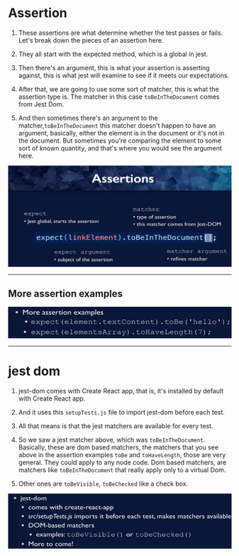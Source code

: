 # Assertion

1. These assertions are what determine whether the test passes or fails.
   Let's break down the pieces of an assertion here.

2. They all start with the expected method, which is a global in jest.
3. Then there's an argument, this is what your assertion is asserting against, this is what jest will examine
   to see if it meets our expectations.
4. After that, we are going to use some sort of matcher, this is what the assertion type is.
   The matcher in this case `toBeInTheDocument` comes from Jest Dom.
5. And then sometimes there's an argument to the matcher,`toBeInTheDocument` this matcher doesn't happen
   to have an argument, basically, either the element is in the document or it's not in the document.
   But sometimes you're comparing the element to some sort of known quantity, and that's where you would see the argument here.

![alt text](../images/4.jest-and-jest-dom-assertions.png)

---

## More assertion examples

![alt text](../images/5.assertion-examples.png)

---

# jest dom

1. jest-dom comes with Create
   React app, that is, it's installed by default with Create React app.

2. And it uses this `setupTests.js` file to import jest-dom before each test.

3. All that means is that the jest matchers are available for every test.

4. So we saw a jest matcher above, which was `toBeInTheDocument`.
   Basically, these are dom based matchers, the matchers that you see above in the assertion examples
   `toBe` and `toHaveLength`, those are very general.
   They could apply to any node code.
   Dom based matchers, are matchers like `toBeInTheDocument` that really apply only to a virtual Dom.

5. Other ones are `toBeVisible`, `toBeChecked` like a check box.

![alt text](../images/6.jest-dom.png)
